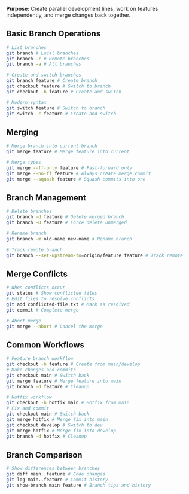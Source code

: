 **Purpose:** Create parallel development lines, work on features independently, and merge changes back together.

## Basic Branch Operations

```bash
# List branches
git branch # Local branches
git branch -r # Remote branches  
git branch -a # All branches

# Create and switch branches
git branch feature # Create branch
git checkout feature # Switch to branch
git checkout -b feature # Create and switch

# Modern syntax
git switch feature # Switch to branch
git switch -c feature # Create and switch
```

## Merging

```bash
# Merge branch into current branch
git merge feature # Merge feature into current

# Merge types
git merge --ff-only feature # Fast-forward only
git merge --no-ff feature # Always create merge commit
git merge --squash feature # Squash commits into one
```

## Branch Management

```bash
# Delete branches
git branch -d feature # Delete merged branch
git branch -D feature # Force delete unmerged

# Rename branch
git branch -m old-name new-name # Rename branch

# Track remote branch
git branch --set-upstream-to=origin/feature feature # Track remote
```

## Merge Conflicts

```bash
# When conflicts occur
git status # Show conflicted files
# Edit files to resolve conflicts
git add conflicted-file.txt # Mark as resolved
git commit # Complete merge

# Abort merge
git merge --abort # Cancel the merge
```

## Common Workflows

```bash
# Feature branch workflow
git checkout -b feature # Create from main/develop
# Make changes and commits
git checkout main # Switch back
git merge feature # Merge feature into main
git branch -d feature # Cleanup

# Hotfix workflow
git checkout -b hotfix main # Hotfix from main
# Fix and commit
git checkout main # Switch back
git merge hotfix # Merge fix into main
git checkout develop # Switch to dev
git merge hotfix # Merge fix into develop
git branch -d hotfix # Cleanup
```

## Branch Comparison

```bash
# Show differences between branches
git diff main..feature # Code changes
git log main..feature # Commit history
git show-branch main feature # Branch tips and history
```